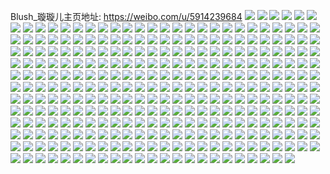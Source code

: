 Blush_璇璇儿主页地址: https://weibo.com/u/5914239684 
![](https://wx4.sinaimg.cn/mw2000/006sfxUEly1h8wrnas1fwj32c03407wi.jpg) 
![](https://wx4.sinaimg.cn/mw2000/006sfxUEly1h8wrn8xye3j32c03407wi.jpg) 
![](https://wx4.sinaimg.cn/mw2000/006sfxUEly1h8wrnc2v8jj32c03404qs.jpg) 
![](https://wx4.sinaimg.cn/mw2000/006sfxUEly1h8wrn9rx69j32c0340npe.jpg) 
![](https://wx4.sinaimg.cn/mw2000/006sfxUEly1h8wrn85hraj32c0340e83.jpg) 
![](https://wx4.sinaimg.cn/mw2000/006sfxUEly1h8wrnd2v8yj32c03401kz.jpg) 
![](https://wx4.sinaimg.cn/mw2000/006sfxUEly1h8wrnebuuvj32c03407wk.jpg) 
![](https://wx4.sinaimg.cn/mw2000/006sfxUEly1h8ha1ia7egj30u0140apu.jpg) 
![](https://wx4.sinaimg.cn/mw2000/006sfxUEly1h8ha1drhkmj30u01404aj.jpg) 
![](https://wx4.sinaimg.cn/mw2000/006sfxUEly1h8ha1h6qo1j30u0140wp1.jpg) 
![](https://wx4.sinaimg.cn/mw2000/006sfxUEly1h8ha1cw18tj30u0140tms.jpg) 
![](https://wx4.sinaimg.cn/mw2000/006sfxUEly1h8ha1egfp9j30u013m49w.jpg) 
![](https://wx4.sinaimg.cn/mw2000/006sfxUEly1h8ha1gdmy9j30u0140k64.jpg) 
![](https://wx4.sinaimg.cn/mw2000/006sfxUEly1h8ha1fdp7dj30u0140ar6.jpg) 
![](https://wx4.sinaimg.cn/mw2000/006sfxUEly1h7onvik9wrj30u0140q9e.jpg) 
![](https://wx4.sinaimg.cn/mw2000/006sfxUEly1h7onvl0q3ej30u0140dms.jpg) 
![](https://wx4.sinaimg.cn/mw2000/006sfxUEly1h7onvk41eaj30u0140qbm.jpg) 
![](https://wx4.sinaimg.cn/mw2000/006sfxUEly1h7onvliz3ij30u0140jxq.jpg) 
![](https://wx4.sinaimg.cn/mw2000/006sfxUEly1h7lyah1tj0j32c02c07wh.jpg) 
![](https://wx4.sinaimg.cn/mw2000/006sfxUEly1h7lyap0jl3j32c0355e82.jpg) 
![](https://wx4.sinaimg.cn/mw2000/006sfxUEly1h7lyam4mgzj32c0340kjm.jpg) 
![](https://wx4.sinaimg.cn/mw2000/006sfxUEly1h7lyal4ao6j32c0340x6p.jpg) 
![](https://wx4.sinaimg.cn/mw2000/006sfxUEly1h7lyafolx1j32c033zb2a.jpg) 
![](https://wx4.sinaimg.cn/mw2000/006sfxUEly1h7ly6jzik7j32c0340u0z.jpg) 
![](https://wx4.sinaimg.cn/mw2000/006sfxUEly1h7lyaggwp1j32c033znpd.jpg) 
![](https://wx4.sinaimg.cn/mw2000/006sfxUEly1h7ly6lu7w8j32c03401kz.jpg) 
![](https://wx4.sinaimg.cn/mw2000/006sfxUEly1h7lyaicr7hj32c03407wj.jpg) 
![](https://wx4.sinaimg.cn/mw2000/006sfxUEly1h7lyaeisxjj32c0340u0z.jpg) 
![](https://wx4.sinaimg.cn/mw2000/006sfxUEly1h7lyaawvoyj32c03401kz.jpg) 
![](https://wx4.sinaimg.cn/mw2000/006sfxUEly1h7iwj4gfgcj30u01407ag.jpg) 
![](https://wx4.sinaimg.cn/mw2000/006sfxUEly1h7iwj3gf9fj30u0140dlj.jpg) 
![](https://wx4.sinaimg.cn/mw2000/006sfxUEly1h7iwj5e508j30u0140dqi.jpg) 
![](https://wx4.sinaimg.cn/mw2000/006sfxUEly1h7j692neccj30u0140ag6.jpg) 
![](https://wx4.sinaimg.cn/mw2000/006sfxUEly1h7j6e946yqj30u01400yj.jpg) 
![](https://wx4.sinaimg.cn/mw2000/006sfxUEly1h7j6e8k6laj30u0140qcq.jpg) 
![](https://wx4.sinaimg.cn/mw2000/006sfxUEly1h7iwj5u1s8j30u0140dp5.jpg) 
![](https://wx4.sinaimg.cn/mw2000/006sfxUEly1h7iwj7xj34j30u014yqfc.jpg) 
![](https://wx4.sinaimg.cn/mw2000/006sfxUEly1h7iwj1xhmhj30u01407bf.jpg) 
![](https://wx4.sinaimg.cn/mw2000/006sfxUEly1h7iwj6h7cnj30u01407gx.jpg) 
![](https://wx4.sinaimg.cn/mw2000/006sfxUEly1h7iwj89u6rj30u014078o.jpg) 
![](https://wx4.sinaimg.cn/mw2000/006sfxUEly1h7iwj75g42j30u0140dre.jpg) 
![](https://wx4.sinaimg.cn/mw2000/006sfxUEgy1h7egvrj54xj30u0190tge.jpg) 
![](https://wx4.sinaimg.cn/mw2000/006sfxUEgy1h7egvqfr5qj30u0140tja.jpg) 
![](https://wx4.sinaimg.cn/mw2000/006sfxUEgy1h7egvkmmcij30u014ganp.jpg) 
![](https://wx4.sinaimg.cn/mw2000/006sfxUEgy1h7egvpaw5oj30u01404cs.jpg) 
![](https://wx4.sinaimg.cn/mw2000/006sfxUEgy1h7eh8dnrxtj30u0152wpu.jpg) 
![](https://wx4.sinaimg.cn/mw2000/006sfxUEgy1h7egwad2wcj30u014htir.jpg) 
![](https://wx4.sinaimg.cn/mw2000/006sfxUEly1h79ofiql08j32c03404qq.jpg) 
![](https://wx4.sinaimg.cn/mw2000/006sfxUEly1h76xvk8tkxj32c0340kjl.jpg) 
![](https://wx4.sinaimg.cn/mw2000/006sfxUEly1h76xvojcy1j32c034pnpe.jpg) 
![](https://wx4.sinaimg.cn/mw2000/006sfxUEly1h76xvqq3tdj32bb35qx6q.jpg) 
![](https://wx4.sinaimg.cn/mw2000/006sfxUEly1h76xvme8qej32c033z7wi.jpg) 
![](https://wx4.sinaimg.cn/mw2000/006sfxUEly1h76xvnmqqsj32c033zhdv.jpg) 
![](https://wx4.sinaimg.cn/mw2000/006sfxUEly1h76xvl045ej32c0340e81.jpg) 
![](https://wx4.sinaimg.cn/mw2000/006sfxUEly1h756gqv6m2j32br35skjm.jpg) 
![](https://wx4.sinaimg.cn/mw2000/006sfxUEly1h6fqgu5xujj31401hc0ve.jpg) 
![](https://wx4.sinaimg.cn/mw2000/006sfxUEly1h6fqgull7ij32c0340kjl.jpg) 
![](https://wx4.sinaimg.cn/mw2000/006sfxUEly1h5nvlb4xzbj32c035ehdv.jpg) 
![](https://wx4.sinaimg.cn/mw2000/006sfxUEly1h5nvmgf0mwj32c03401kz.jpg) 
![](https://wx4.sinaimg.cn/mw2000/006sfxUEly1h5nvkyrtnvj32c03407wj.jpg) 
![](https://wx4.sinaimg.cn/mw2000/006sfxUEly1h5nvmjjuiej32c0340kjl.jpg) 
![](https://wx4.sinaimg.cn/mw2000/006sfxUEly1h5nvlhoge5j32c0340kjl.jpg) 
![](https://wx4.sinaimg.cn/mw2000/006sfxUEly1h5nvlf0k7wj32c033zqv5.jpg) 
![](https://wx4.sinaimg.cn/mw2000/006sfxUEly1h56pfwpl5uj30u00u0qb8.jpg) 
![](https://wx4.sinaimg.cn/mw2000/006sfxUEly1h56pfxj8ayj30u00u0wjo.jpg) 
![](https://wx4.sinaimg.cn/mw2000/006sfxUEly1h51iq2yshtj31q92b1qv5.jpg) 
![](https://wx4.sinaimg.cn/mw2000/006sfxUEly1h51iq3refdj31sc2ds1ky.jpg) 
![](https://wx4.sinaimg.cn/mw2000/006sfxUEly1h4dqtcpac6j32c0340hdt.jpg) 
![](https://wx4.sinaimg.cn/mw2000/006sfxUEly1h4dqtfaegaj32c0340hdt.jpg) 
![](https://wx4.sinaimg.cn/mw2000/006sfxUEly1h301xvyyurj32c0340hdu.jpg) 
![](https://wx4.sinaimg.cn/mw2000/006sfxUEly1h301xslomhj32c0340e82.jpg) 
![](https://wx4.sinaimg.cn/mw2000/006sfxUEly1h301xue45wj32c03404qr.jpg) 
![](https://wx4.sinaimg.cn/mw2000/006sfxUEly1h301xx0gqhj32c03401ky.jpg) 
![](https://wx4.sinaimg.cn/mw2000/006sfxUEly1h301xy7ugpj32c0340x6p.jpg) 
![](https://wx4.sinaimg.cn/mw2000/006sfxUEly1h2ofz03s8oj32dc35shdv.jpg) 
![](https://wx4.sinaimg.cn/mw2000/006sfxUEly1h2ofyr1xj6j32c03407wi.jpg) 
![](https://wx4.sinaimg.cn/mw2000/006sfxUEly1h2ofyy3gl4j32dc35su0z.jpg) 
![](https://wx4.sinaimg.cn/mw2000/006sfxUEly1h2ofyruii6j32c03404qq.jpg) 
![](https://wx4.sinaimg.cn/mw2000/006sfxUEly1h2ofypi89fj32c03404qr.jpg) 
![](https://wx4.sinaimg.cn/mw2000/006sfxUEly1h2ofyu09tfj32c03404qq.jpg) 
![](https://wx4.sinaimg.cn/mw2000/006sfxUEly1h2ofyt7dk3j32ab35snpe.jpg) 
![](https://wx4.sinaimg.cn/mw2000/006sfxUEly1h2jg7p6eb5j32c03407wl.jpg) 
![](https://wx4.sinaimg.cn/mw2000/006sfxUEly1h2jg7qztpoj32c0340kjp.jpg) 
![](https://wx4.sinaimg.cn/mw2000/006sfxUEly1h1wtw2wt73j30u0140zp0.jpg) 
![](https://wx4.sinaimg.cn/mw2000/006sfxUEly1h1wtw4lhfvj30u0140dkz.jpg) 
![](https://wx4.sinaimg.cn/mw2000/006sfxUEly1h1wtw3snwwj30u0140ahu.jpg) 
![](https://wx4.sinaimg.cn/mw2000/006sfxUEly1h1wtzpi8etj30u0140q8h.jpg) 
![](https://wx4.sinaimg.cn/mw2000/006sfxUEly1h1wtwxyj9dj30u0140n5d.jpg) 
![](https://wx4.sinaimg.cn/mw2000/006sfxUEly1h1s5aglkndj32c0340u0y.jpg) 
![](https://wx4.sinaimg.cn/mw2000/006sfxUEly1h1omqayekqj32c0340hdu.jpg) 
![](https://wx4.sinaimg.cn/mw2000/006sfxUEly1h1omqgd4yuj32c03404qq.jpg) 
![](https://wx4.sinaimg.cn/mw2000/006sfxUEly1h1omqfhed6j32c0340npe.jpg) 
![](https://wx4.sinaimg.cn/mw2000/006sfxUEly1h1omqbyj84j32c02c0e82.jpg) 
![](https://wx4.sinaimg.cn/mw2000/006sfxUEly1h1omqdb727j32c02c0e82.jpg) 
![](https://wx4.sinaimg.cn/mw2000/006sfxUEly1h1omqe1dn5j32c02c0x6p.jpg) 
![](https://wx4.sinaimg.cn/mw2000/006sfxUEly1h1m5iuf7yjj321w2qj7vh.jpg) 
![](https://wx4.sinaimg.cn/mw2000/006sfxUEly1h1m5ir55vzj31sc2dshdt.jpg) 
![](https://wx4.sinaimg.cn/mw2000/006sfxUEly1h1m5ittvblj32c03404qp.jpg) 
![](https://wx4.sinaimg.cn/mw2000/006sfxUEly1h1m5jseyszj32c03401kx.jpg) 
![](https://wx4.sinaimg.cn/mw2000/006sfxUEly1h1m5it95qvj32c035f7wh.jpg) 
![](https://wx4.sinaimg.cn/mw2000/006sfxUEly1h1m5iv0zlkj32c0340hdt.jpg) 
![](https://wx4.sinaimg.cn/mw2000/006sfxUEly1h1m5jlhdnfj32c03404qr.jpg) 
![](https://wx4.sinaimg.cn/mw2000/006sfxUEly1h1m5vbo9avj32c0340hdt.jpg) 
![](https://wx4.sinaimg.cn/mw2000/006sfxUEly1h1m5mgkg9cj32c03401ky.jpg) 
![](https://wx4.sinaimg.cn/mw2000/006sfxUEly1h1bw47reylj32582uz7wi.jpg) 
![](https://wx4.sinaimg.cn/mw2000/006sfxUEly1h1bw48lmftj322x2rw4qq.jpg) 
![](https://wx4.sinaimg.cn/mw2000/006sfxUEly1h01nmh1bptj32dc35sb2b.jpg) 
![](https://wx4.sinaimg.cn/mw2000/006sfxUEly1h01nlugbszj32dc35s7wj.jpg) 
![](https://wx4.sinaimg.cn/mw2000/006sfxUEly1h01nkyblxmj32dc35skjn.jpg) 
![](https://wx4.sinaimg.cn/mw2000/006sfxUEly1gzdanbivdkj326y2x9e83.jpg) 
![](https://wx4.sinaimg.cn/mw2000/006sfxUEly1gz5s5wffyzj30u0140jzs.jpg) 
![](https://wx4.sinaimg.cn/mw2000/006sfxUEly1gyrhneztn8j32dc35se84.jpg) 
![](https://wx4.sinaimg.cn/mw2000/006sfxUEly1gycgzv1wrwj32c0340npg.jpg) 
![](https://wx4.sinaimg.cn/mw2000/006sfxUEly1gy575f0whdj30u0140tcw.jpg) 
![](https://wx4.sinaimg.cn/mw2000/006sfxUEly1gy575eqksyj30u0140435.jpg) 
![](https://wx4.sinaimg.cn/mw2000/006sfxUEly1gy575fge1pj30u0140q8w.jpg) 
![](https://wx4.sinaimg.cn/mw2000/006sfxUEly1gy575ec4ygj30u014044a.jpg) 
![](https://wx4.sinaimg.cn/mw2000/006sfxUEly1gy575ddb1uj30u0140dmi.jpg) 
![](https://wx4.sinaimg.cn/mw2000/006sfxUEly1gy575fykslj30u0140n3j.jpg) 
![](https://wx4.sinaimg.cn/mw2000/006sfxUEly1gy37j1w0zwj30zo0zoak0.jpg) 
![](https://wx4.sinaimg.cn/mw2000/006sfxUEly1gxp7tp4yrkj32c0340b2a.jpg) 
![](https://wx4.sinaimg.cn/mw2000/006sfxUEly1gxko6ih53nj322o340qv5.jpg) 
![](https://wx4.sinaimg.cn/mw2000/006sfxUEly1gxkkxpz373j31sc2dsu0y.jpg) 
![](https://wx4.sinaimg.cn/mw2000/006sfxUEly1gxkkzuq62hj31sc2dsqv6.jpg) 
![](https://wx4.sinaimg.cn/mw2000/006sfxUEly1gxkkxljkt2j31sc2dskjl.jpg) 
![](https://wx4.sinaimg.cn/mw2000/006sfxUEly1gxkkxmvmbzj32c03404qr.jpg) 
![](https://wx4.sinaimg.cn/mw2000/006sfxUEly1gxiaqmuawzj30u0140drd.jpg) 
![](https://wx4.sinaimg.cn/mw2000/006sfxUEly1gxiaqk6784j32c0340qv7.jpg) 
![](https://wx4.sinaimg.cn/mw2000/006sfxUEly1gxiaqf7e9uj31sc2dsnpd.jpg) 
![](https://wx4.sinaimg.cn/mw2000/006sfxUEly1gxdqygk6u8j327c2xtx6q.jpg) 
![](https://wx4.sinaimg.cn/mw2000/006sfxUEly1gxcmrr96n1j32c03401l0.jpg) 
![](https://wx4.sinaimg.cn/mw2000/006sfxUEly1gxcmru1fqgj32c0340b2c.jpg) 
![](https://wx4.sinaimg.cn/mw2000/006sfxUEly1gxcmrzojk1j32c0340e83.jpg) 
![](https://wx4.sinaimg.cn/mw2000/006sfxUEly1gxemouqbz7j32c0340e83.jpg) 
![](https://wx4.sinaimg.cn/mw2000/006sfxUEly1gxcmuq9me9j32c03401kz.jpg) 
![](https://wx4.sinaimg.cn/mw2000/006sfxUEly1gxcnj55uolj32c0340u0z.jpg) 
![](https://wx4.sinaimg.cn/mw2000/006sfxUEly1gxcnizawvhj32c0340qv7.jpg) 
![](https://wx4.sinaimg.cn/mw2000/006sfxUEly1gx35otq4lxj32c02c0hdv.jpg) 
![](https://wx4.sinaimg.cn/mw2000/006sfxUEly1gx357mma6cj32o92c01ky.jpg) 
![](https://wx4.sinaimg.cn/mw2000/006sfxUEly1gx1273l5wmj30u0140n77.jpg) 
![](https://wx4.sinaimg.cn/mw2000/006sfxUEly1gx12713k6vj30u0141gve.jpg) 
![](https://wx4.sinaimg.cn/mw2000/006sfxUEly1gx1271x248j30u0140qc8.jpg) 
![](https://wx4.sinaimg.cn/mw2000/006sfxUEly1gx1274crfxj30u015ydnx.jpg) 
![](https://wx4.sinaimg.cn/mw2000/006sfxUEly1gx1275tkc1j30u0140qd3.jpg) 
![](https://wx4.sinaimg.cn/mw2000/006sfxUEly1gx127741lyj30u00u0ajc.jpg) 
![](https://wx4.sinaimg.cn/mw2000/006sfxUEly1gwwa98kv5ej30u01ijwjk.jpg) 
![](https://wx4.sinaimg.cn/mw2000/006sfxUEly1gwwa9zh19rj30u01i0n1k.jpg) 
![](https://wx4.sinaimg.cn/mw2000/006sfxUEly1gwwa97xrdmj30u0140adi.jpg) 
![](https://wx4.sinaimg.cn/mw2000/006sfxUEly1gwwa9898ogj30u0140tcy.jpg) 
![](https://wx4.sinaimg.cn/mw2000/006sfxUEly1gwwcf3mbsgj30u01iwq7y.jpg) 
![](https://wx4.sinaimg.cn/mw2000/006sfxUEly1gwwcg228tvj30u014079f.jpg) 
![](https://wx4.sinaimg.cn/mw2000/006sfxUEly1gwv4aqx4pij32c02c0x6p.jpg) 
![](https://wx4.sinaimg.cn/mw2000/006sfxUEly1gwlv45ic2bj33402c0e82.jpg) 
![](https://wx4.sinaimg.cn/mw2000/006sfxUEly1gvxetd241cj30u0127tif.jpg) 
![](https://wx4.sinaimg.cn/mw2000/006sfxUEly1gvxetdsxv5j30u01404ci.jpg) 
![](https://wx4.sinaimg.cn/mw2000/006sfxUEly1gvr9s50iajj60u0140gsw02.jpg) 
![](https://wx4.sinaimg.cn/mw2000/006sfxUEly1gvbmpn7t81j60u0140n4k02.jpg) 
![](https://wx4.sinaimg.cn/mw2000/006sfxUEly1gv4p3eahmaj62c0340qv502.jpg) 
![](https://wx4.sinaimg.cn/mw2000/006sfxUEly1gv2jzr2ltpj32c0340u0y.jpg) 
![](https://wx4.sinaimg.cn/mw2000/006sfxUEly1gv2jzas78aj62c03401kz02.jpg) 
![](https://wx4.sinaimg.cn/mw2000/006sfxUEly1gv2jz74q6ej626z2xb7wi02.jpg) 
![](https://wx4.sinaimg.cn/mw2000/006sfxUEly1gv2jzoxy8xj31s035s7wm.jpg) 
![](https://wx4.sinaimg.cn/mw2000/006sfxUEly1gv2jz0k9fxj62c0340hdu02.jpg) 
![](https://wx4.sinaimg.cn/mw2000/006sfxUEly1gv2jz468wlj62c03407wi02.jpg) 
![](https://wx4.sinaimg.cn/mw2000/006sfxUEly1gv2jzf8r66j61se340e8202.jpg) 
![](https://wx4.sinaimg.cn/mw2000/006sfxUEly1gv70qrjjrtj62752xjhdu02.jpg) 
![](https://wx4.sinaimg.cn/mw2000/006sfxUEly1gv2jzu7z0jj62c0340npd02.jpg) 
![](https://wx4.sinaimg.cn/mw2000/006sfxUEly1gv2jzxny8hj62c03407wj02.jpg) 
![](https://wx4.sinaimg.cn/mw2000/006sfxUEly1gv03fyohnyj62c0340e8402.jpg) 
![](https://wx4.sinaimg.cn/mw2000/006sfxUEly1guvhi4avp3j62c0340b2c02.jpg) 
![](https://wx4.sinaimg.cn/mw2000/006sfxUEly1guvhishj0jj62c0340u0y02.jpg) 
![](https://wx4.sinaimg.cn/mw2000/006sfxUEly1guvhhua0pij62c03404qq02.jpg) 
![](https://wx4.sinaimg.cn/mw2000/006sfxUEly1guvhicvtwjj62c0340x6q02.jpg) 
![](https://wx4.sinaimg.cn/mw2000/006sfxUEly1guvhjl3prkj62c0340u1002.jpg) 
![](https://wx4.sinaimg.cn/mw2000/006sfxUEly1guvhildgejj627q2ychdt02.jpg) 
![](https://wx4.sinaimg.cn/mw2000/006sfxUEly1guvhpt1aovj63402c0u0y02.jpg) 
![](https://wx4.sinaimg.cn/mw2000/006sfxUEly1guvhi7v2clj62c0340x6p02.jpg) 
![](https://wx4.sinaimg.cn/mw2000/006sfxUEly1guvhhw6gtoj62c03401ky02.jpg) 
![](https://wx4.sinaimg.cn/mw2000/006sfxUEly1gurntpcno8j61400u0dn902.jpg) 
![](https://wx4.sinaimg.cn/mw2000/006sfxUEly1gurti283hxj61400u00yo02.jpg) 
![](https://wx4.sinaimg.cn/mw2000/006sfxUEly1gurntq65yvj60u015y11a02.jpg) 
![](https://wx4.sinaimg.cn/mw2000/006sfxUEly1gurntqzrsnj60u0140jy002.jpg) 
![](https://wx4.sinaimg.cn/mw2000/006sfxUEly1guquxu8u3pj60u0140jya02.jpg) 
![](https://wx4.sinaimg.cn/mw2000/006sfxUEly1guquxtkkd8j60u0140nab02.jpg) 
![](https://wx4.sinaimg.cn/mw2000/006sfxUEly1guquxtw3h1j60u0140wp402.jpg) 
![](https://wx4.sinaimg.cn/mw2000/006sfxUEly1guquxv9wehj60u0140dsg02.jpg) 
![](https://wx4.sinaimg.cn/mw2000/006sfxUEly1guquxuky7ij60u0140alb02.jpg) 
![](https://wx4.sinaimg.cn/mw2000/006sfxUEly1guquxuxdfsj60u0140tiu02.jpg) 
![](https://wx4.sinaimg.cn/mw2000/006sfxUEgy1gupqd01yh5j61400u0q9h02.jpg) 
![](https://wx4.sinaimg.cn/mw2000/006sfxUEgy1gupqd3aplxj60tz140wlm02.jpg) 
![](https://wx4.sinaimg.cn/mw2000/006sfxUEgy1gupqd5vqeij60u014010302.jpg) 
![](https://wx4.sinaimg.cn/mw2000/006sfxUEgy1gupqd23adtj60u0140gsl02.jpg) 
![](https://wx4.sinaimg.cn/mw2000/006sfxUEgy1gupqd75nncj60u0140gui02.jpg) 
![](https://wx4.sinaimg.cn/mw2000/006sfxUEgy1gupqd1a48zj60u0140qbr02.jpg) 
![](https://wx4.sinaimg.cn/mw2000/006sfxUEly1gunf8ycsenj60u0140n3702.jpg) 
![](https://wx4.sinaimg.cn/mw2000/006sfxUEly1gue7j77ak6j60u0140qch02.jpg) 
![](https://wx4.sinaimg.cn/mw2000/006sfxUEly1gue7jafzbej60u014012802.jpg) 
![](https://wx4.sinaimg.cn/mw2000/006sfxUEly1gue7j7lpevj60u0140k1a02.jpg) 
![](https://wx4.sinaimg.cn/mw2000/006sfxUEly1gue7jb3tp2j60u0140n8a02.jpg) 
![](https://wx4.sinaimg.cn/mw2000/006sfxUEly1gty1bnktsij32c0340hdu.jpg) 
![](https://wx4.sinaimg.cn/mw2000/006sfxUEly1gty1brgy8tj32c03404qr.jpg) 
![](https://wx4.sinaimg.cn/mw2000/006sfxUEly1gty1bp0kfyj32c0340x6q.jpg) 
![](https://wx4.sinaimg.cn/mw2000/006sfxUEly1gty1c0l1zrj32c0340hdu.jpg) 
![](https://wx4.sinaimg.cn/mw2000/006sfxUEly1gty1bu5xn0j32c03404qr.jpg) 
![](https://wx4.sinaimg.cn/mw2000/006sfxUEly1gty1bjxn53j32c0340e83.jpg) 
![](https://wx4.sinaimg.cn/mw2000/006sfxUEly1gty1bvz2e3j31sc2dshdu.jpg) 
![](https://wx4.sinaimg.cn/mw2000/006sfxUEly1gty1c3g9g2j31sc2dshdu.jpg) 
![](https://wx4.sinaimg.cn/mw2000/006sfxUEly1gty1blsqqcj31sc2ds7wi.jpg) 
![](https://wx4.sinaimg.cn/mw2000/006sfxUEly1gsjzdgezzhj30u00u0q80.jpg) 
![](https://wx4.sinaimg.cn/mw2000/006sfxUEly1gsb5frs8txj33402c0kjo.jpg) 
![](https://wx4.sinaimg.cn/mw2000/006sfxUEly1gsb5g3lzlkj33402c0hdw.jpg) 
![](https://wx4.sinaimg.cn/mw2000/006sfxUEly1gsb5gbfy6xj30sg2wa4qs.jpg) 
![](https://wx4.sinaimg.cn/mw2000/006sfxUEly1gsb5flb51vj328q2zmhdu.jpg) 
![](https://wx4.sinaimg.cn/mw2000/006sfxUEly1gsb5gh5ntvj31lg1lgb29.jpg) 
![](https://wx4.sinaimg.cn/mw2000/006sfxUEly1gsb5gevtfkj32c02c01iu.jpg) 
![](https://wx4.sinaimg.cn/mw2000/006sfxUEly1gsb5g6ghw5j32c02c0qv6.jpg) 
![](https://wx4.sinaimg.cn/mw2000/006sfxUEly1gsb5g8vfk9j31n22dshdv.jpg) 
![](https://wx4.sinaimg.cn/mw2000/006sfxUEly1gsb5fipxatj32c0340u0y.jpg) 
![](https://wx4.sinaimg.cn/mw2000/006sfxUEly1gsb5i763joj32c03407wi.jpg) 
![](https://wx4.sinaimg.cn/mw2000/006sfxUEly1gsb5gd76s6j32c0340e82.jpg) 
![](https://wx4.sinaimg.cn/mw2000/006sfxUEly1grx4tlqganj30u0140gxr.jpg) 
![](https://wx4.sinaimg.cn/mw2000/006sfxUEly1grx4tl94d7j30u014049i.jpg) 
![](https://wx4.sinaimg.cn/mw2000/006sfxUEly1grx4tmkc2kj30u0140qe8.jpg) 
![](https://wx4.sinaimg.cn/mw2000/006sfxUEly1grx4tmyc8aj30u00u0wm5.jpg) 
![](https://wx4.sinaimg.cn/mw2000/006sfxUEly1grw3hh5nn0j30u0140gra.jpg) 
![](https://wx4.sinaimg.cn/mw2000/006sfxUEly1grw3hiygcjj30u0140n7t.jpg) 
![](https://wx4.sinaimg.cn/mw2000/006sfxUEly1grw3lkw42bj30u013ati5.jpg) 
![](https://wx4.sinaimg.cn/mw2000/006sfxUEly1grisske20uj30u01407gc.jpg) 
![](https://wx4.sinaimg.cn/mw2000/006sfxUEly1grisskoodij30u0140136.jpg) 
![](https://wx4.sinaimg.cn/mw2000/006sfxUEly1grisskyxxdj30u01404a3.jpg) 
![](https://wx4.sinaimg.cn/mw2000/006sfxUEly1grgzj0sep6j30u00u04ac.jpg) 
![](https://wx4.sinaimg.cn/mw2000/006sfxUEly1gr9nabw1b0j30u0140dof.jpg) 
![](https://wx4.sinaimg.cn/mw2000/006sfxUEly1gr9nab3yjjj30u0140wnt.jpg) 
![](https://wx4.sinaimg.cn/mw2000/006sfxUEly1gr9nac6888j30u0140k0h.jpg) 
![](https://wx4.sinaimg.cn/mw2000/006sfxUEly1gr7r43s4g5j30u00u0135.jpg) 
![](https://wx4.sinaimg.cn/mw2000/006sfxUEly1gr49rxzo5rj30u01407iy.jpg) 
![](https://wx4.sinaimg.cn/mw2000/006sfxUEly1gr49rxkbx4j30u0140gxo.jpg) 
![](https://wx4.sinaimg.cn/mw2000/006sfxUEly1gr49rwqv25j30u014017r.jpg) 
![](https://wx4.sinaimg.cn/mw2000/006sfxUEly1gr49rvzi5rj30u0140k4y.jpg) 
![](https://wx4.sinaimg.cn/mw2000/006sfxUEly1gr49ruazmlj30u0140n9i.jpg) 
![](https://wx4.sinaimg.cn/mw2000/006sfxUEly1gr49rx7fblj30u0140akn.jpg) 
![](https://wx4.sinaimg.cn/mw2000/006sfxUEly1gr1vahx4x4j30u0140454.jpg) 
![](https://wx4.sinaimg.cn/mw2000/006sfxUEly1gr1vaitu9aj30u014045a.jpg) 
![](https://wx4.sinaimg.cn/mw2000/006sfxUEly1gr1vailh0lj30u00u0q9s.jpg) 
![](https://wx4.sinaimg.cn/mw2000/006sfxUEly1gqv45o5yv4j30u013mq9m.jpg) 
![](https://wx4.sinaimg.cn/mw2000/006sfxUEly1gqv45ogj16j30u013m44v.jpg) 
![](https://wx4.sinaimg.cn/mw2000/006sfxUEly1gqv45ov01hj30u013m7ba.jpg) 
![](https://wx4.sinaimg.cn/mw2000/006sfxUEly1gqv45v5x04j30u013mdmi.jpg) 
![](https://wx4.sinaimg.cn/mw2000/006sfxUEly1gqv45p82tbj30u013mgru.jpg) 
![](https://wx4.sinaimg.cn/mw2000/006sfxUEly1gqv45u8ojuj30u013m0yn.jpg) 
![](https://wx4.sinaimg.cn/mw2000/006sfxUEly1gqruchfsdjj30u0140ake.jpg) 
![](https://wx4.sinaimg.cn/mw2000/006sfxUEly1gqrucgrysuj30u0140tlh.jpg) 
![](https://wx4.sinaimg.cn/mw2000/006sfxUEly1gqrucghlr6j30u013zdra.jpg) 
![](https://wx4.sinaimg.cn/mw2000/006sfxUEly1gqruci0oxzj30u0140gww.jpg) 
![](https://wx4.sinaimg.cn/mw2000/006sfxUEly1gqq9wmxb12j30rs4fqu0x.jpg) 
![](https://wx4.sinaimg.cn/mw2000/006sfxUEly1gqp3egjbblj30u0140thj.jpg) 
![](https://wx4.sinaimg.cn/mw2000/006sfxUEly1gqp3eha7k0j30u0140gvo.jpg) 
![](https://wx4.sinaimg.cn/mw2000/006sfxUEly1gqp3ei1r3zj30u0140alm.jpg) 
![](https://wx4.sinaimg.cn/mw2000/006sfxUEly1gqp3ekznxyj30u0140qcx.jpg) 
![](https://wx4.sinaimg.cn/mw2000/006sfxUEly1gqi27un99aj30u0140qbt.jpg) 
![](https://wx4.sinaimg.cn/mw2000/006sfxUEly1gqi27v097oj30u0140gwd.jpg) 
![](https://wx4.sinaimg.cn/mw2000/006sfxUEly1gqi27vncc8j30u0140n2k.jpg) 
![](https://wx4.sinaimg.cn/mw2000/006sfxUEly1gqi27w43ysj30u0140tf7.jpg) 
![](https://wx4.sinaimg.cn/mw2000/006sfxUEly1gqevumr1a5j30u01407d6.jpg) 
![](https://wx4.sinaimg.cn/mw2000/006sfxUEly1gqevum5xd1j30u0140wme.jpg) 
![](https://wx4.sinaimg.cn/mw2000/006sfxUEly1gqb27p7b1kj31400u0ah0.jpg) 
![](https://wx4.sinaimg.cn/mw2000/006sfxUEly1gqb27q5qq1j31400u07a8.jpg) 
![](https://wx4.sinaimg.cn/mw2000/006sfxUEly1gq37s0g0afj30u00u0ti8.jpg) 
![](https://wx4.sinaimg.cn/mw2000/006sfxUEly1gq37s7t7zlj30u0140ajn.jpg) 
![](https://wx4.sinaimg.cn/mw2000/006sfxUEly1gq37s6c7fpj31400u0wps.jpg) 
![](https://wx4.sinaimg.cn/mw2000/006sfxUEly1gpgog8b04rj31hc0u0qib.jpg) 
![](https://wx4.sinaimg.cn/mw2000/006sfxUEly1gpf0w8u4hxj323u35su13.jpg) 
![](https://wx4.sinaimg.cn/mw2000/006sfxUEly1gpgog97lj6j31hc0u07j7.jpg) 
![](https://wx4.sinaimg.cn/mw2000/006sfxUEly1gpgog8kecbj31hc0u0dsy.jpg) 
![](https://wx4.sinaimg.cn/mw2000/006sfxUEly1gpgogbi1ghj32c0340u16.jpg) 
![](https://wx4.sinaimg.cn/mw2000/006sfxUEly1gpgog8taqfj31hc0u0ds6.jpg) 
![](https://wx4.sinaimg.cn/mw2000/006sfxUEly1gpf0xttb0hj32c0340qvb.jpg) 
![](https://wx4.sinaimg.cn/mw2000/006sfxUEly1gpf0woz84uj30rs23118y.jpg) 
![](https://wx4.sinaimg.cn/mw2000/006sfxUEly1gpf0whpyxij323u35skjs.jpg) 
![](https://wx4.sinaimg.cn/mw2000/006sfxUEly1gpe28nhzitj32df35s1l1.jpg) 
![](https://wx4.sinaimg.cn/mw2000/006sfxUEly1gpac51a7vpj32c0340npf.jpg) 
![](https://wx4.sinaimg.cn/mw2000/006sfxUEly1gp6yz1hjndj30u014015u.jpg) 
![](https://wx4.sinaimg.cn/mw2000/006sfxUEly1gp6yz4fvt0j30u00u07bg.jpg) 
![](https://wx4.sinaimg.cn/mw2000/006sfxUEly1gp6yz5e0kwj30u00u0128.jpg) 
![](https://wx4.sinaimg.cn/mw2000/006sfxUEly1gp6yz7e89sj30u00u0ai2.jpg) 
![](https://wx4.sinaimg.cn/mw2000/006sfxUEly1gp4kvmsva2j30u014fk75.jpg) 
![](https://wx4.sinaimg.cn/mw2000/006sfxUEly1gp4kvlyw8mj30u0140477.jpg) 
![](https://wx4.sinaimg.cn/mw2000/006sfxUEly1gsnf352ac9j30u00u0n54.jpg) 
![](https://wx4.sinaimg.cn/mw2000/006sfxUEly1gou3xbrn5uj30u00u0afd.jpg) 
![](https://wx4.sinaimg.cn/mw2000/006sfxUEly1gou3zvww2rj30u0140wp2.jpg) 
![](https://wx4.sinaimg.cn/mw2000/006sfxUEly1gou3wxwapej30u00u04bu.jpg) 
![](https://wx4.sinaimg.cn/mw2000/006sfxUEly1gorphfb4i4j30u0140wqo.jpg) 
![](https://wx4.sinaimg.cn/mw2000/006sfxUEly1gomzq885j6j32df35s1kl.jpg) 
![](https://wx4.sinaimg.cn/mw2000/006sfxUEly1go90lchrvxj32c0340hdu.jpg) 
![](https://wx4.sinaimg.cn/mw2000/006sfxUEly1gnrxgz53t7j31mn2w94kf.jpg) 
![](https://wx4.sinaimg.cn/mw2000/006sfxUEly1gnqvkhapk6j30u00u07dg.jpg) 
![](https://wx4.sinaimg.cn/mw2000/006sfxUEly1gnqvkgglctj30u00u07ag.jpg) 
![](https://wx4.sinaimg.cn/mw2000/006sfxUEly1gnq72qa6a9j30u00u0jyy.jpg) 
![](https://wx4.sinaimg.cn/mw2000/006sfxUEly1gnq72uxnarj30u00u0q7u.jpg) 
![](https://wx4.sinaimg.cn/mw2000/006sfxUEly1gmo66hghwrj30u00u010b.jpg) 
![](https://wx4.sinaimg.cn/mw2000/006sfxUEly1gkvw0c6vxmj32c02c0kjl.jpg) 
![](https://wx4.sinaimg.cn/mw2000/006sfxUEly1gnaughl2tfj30u00u04a6.jpg) 
![](https://wx4.sinaimg.cn/mw2000/006sfxUEly1gk1huliqgmj30u00u0k1t.jpg) 
![](https://wx4.sinaimg.cn/mw2000/006sfxUEly1gnaugi6vznj30u00u0al4.jpg) 
